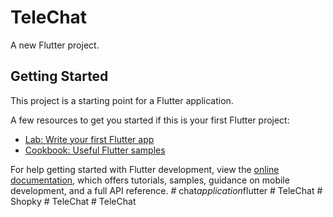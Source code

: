 # TeleChat

A new Flutter project.

## Getting Started

This project is a starting point for a Flutter application.

A few resources to get you started if this is your first Flutter project:

- [Lab: Write your first Flutter app](https://docs.flutter.dev/get-started/codelab)
- [Cookbook: Useful Flutter samples](https://docs.flutter.dev/cookbook)

For help getting started with Flutter development, view the
[online documentation](https://docs.flutter.dev/), which offers tutorials,
samples, guidance on mobile development, and a full API reference.
#   c h a t _ a p p l i c a t i o n _ f l u t t e r 
 
 #   T e l e C h a t 
 
 #   S h o p k y 
 
 #   T e l e C h a t 
 
 #   T e l e C h a t 
 
 